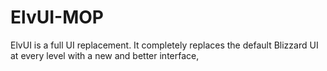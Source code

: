 # ElvUI-MOP
ElvUI is a full UI replacement. It completely replaces the default Blizzard UI at every level with a new and better interface,

